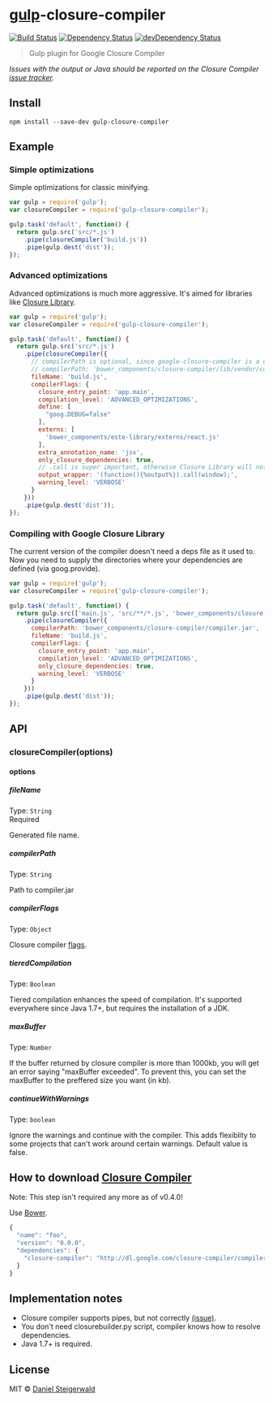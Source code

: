 # [gulp](http://gulpjs.com)-closure-compiler
[![Build Status](https://secure.travis-ci.org/steida/gulp-closure-compiler.png?branch=master)](http://travis-ci.org/steida/gulp-closure-compiler) [![Dependency Status](https://david-dm.org/steida/gulp-closure-compiler.png)](https://david-dm.org/steida/gulp-closure-compiler) [![devDependency Status](https://david-dm.org/steida/gulp-closure-compiler/dev-status.png)](https://david-dm.org/steida/gulp-closure-compiler#info=devDependencies)

> Gulp plugin for Google Closure Compiler

*Issues with the output or Java should be reported on the Closure Compiler [issue tracker](https://github.com/google/closure-compiler/issues).*

## Install

```
npm install --save-dev gulp-closure-compiler
```

## Example

### Simple optimizations

Simple optimizations for classic minifying.

```js
var gulp = require('gulp');
var closureCompiler = require('gulp-closure-compiler');

gulp.task('default', function() {
  return gulp.src('src/*.js')
    .pipe(closureCompiler('build.js'))
    .pipe(gulp.dest('dist'));
});
```

### Advanced optimizations

Advanced optimizations is much more aggressive. It's aimed for libraries like [Closure Library](https://developers.google.com/closure/library/).

```js
var gulp = require('gulp');
var closureCompiler = require('gulp-closure-compiler');

gulp.task('default', function() {
  return gulp.src('src/*.js')
    .pipe(closureCompiler({
      // compilerPath is optional, since google-closure-compiler is a dependency
      // compilerPath: 'bower_components/closure-compiler/lib/vendor/compiler.jar', 
      fileName: 'build.js',
      compilerFlags: {
        closure_entry_point: 'app.main',
        compilation_level: 'ADVANCED_OPTIMIZATIONS',
        define: [
          "goog.DEBUG=false"
        ],
        externs: [
          'bower_components/este-library/externs/react.js'
        ],
        extra_annotation_name: 'jsx',
        only_closure_dependencies: true,
        // .call is super important, otherwise Closure Library will not work in strict mode.
        output_wrapper: '(function(){%output%}).call(window);',
        warning_level: 'VERBOSE'
      }
    }))
    .pipe(gulp.dest('dist'));
});
```

### Compiling with Google Closure Library

The current version of the compiler doesn't need a deps file as it used to. Now you need to supply the directories where your dependencies are defined (via goog.provide).

```js
var gulp = require('gulp');
var closureCompiler = require('gulp-closure-compiler');

gulp.task('default', function() {
  return gulp.src(['main.js', 'src/**/*.js', 'bower_components/closure-library/closure/goog/**/*.js'])
    .pipe(closureCompiler({
      compilerPath: 'bower_components/closure-compiler/compiler.jar',
      fileName: 'build.js',
      compilerFlags: {
        closure_entry_point: 'app.main',
        compilation_level: 'ADVANCED_OPTIMIZATIONS',
        only_closure_dependencies: true,
        warning_level: 'VERBOSE'
      }
    }))
    .pipe(gulp.dest('dist'));
});
```


## API

### closureCompiler(options)

#### options

##### fileName

Type: `String`  
Required

Generated file name.

##### compilerPath

Type: `String`  

Path to compiler.jar

##### compilerFlags

Type: `Object`  

Closure compiler [flags](https://github.com/steida/gulp-closure-compiler/blob/master/flags.txt).

##### tieredCompilation

Type: `Boolean`  

Tiered compilation enhances the speed of compilation. It's supported everywhere since Java 1.7+, but requires the installation of a JDK.

##### maxBuffer

Type: `Number` 

If the buffer returned by closure compiler is more than 1000kb, you will get an error saying "maxBuffer exceeded". To prevent this, you can set the maxBuffer to the preffered size you want (in kb).

##### continueWithWarnings

Type: `boolean` 

Ignore the warnings and continue with the compiler.  This adds flexiblity to some projects that can't work around certain warnings.  Default value is false.

## How to download [Closure Compiler](https://developers.google.com/closure/compiler/)

Note: This step isn't required any more as of v0.4.0!

Use [Bower](http://bower.io/).

```js
{
  "name": "foo",
  "version": "0.0.0",
  "dependencies": {
    "closure-compiler": "http://dl.google.com/closure-compiler/compiler-latest.zip"
  }
}
```

## Implementation notes

- Closure compiler supports pipes, but not correctly [(issue)](https://code.google.com/p/closure-compiler/issues/detail?id=1292).
- You don't need closurebuilder.py script, compiler knows how to resolve dependencies.
- Java 1.7+ is required.

## License

MIT © [Daniel Steigerwald](https://github.com/steida)
